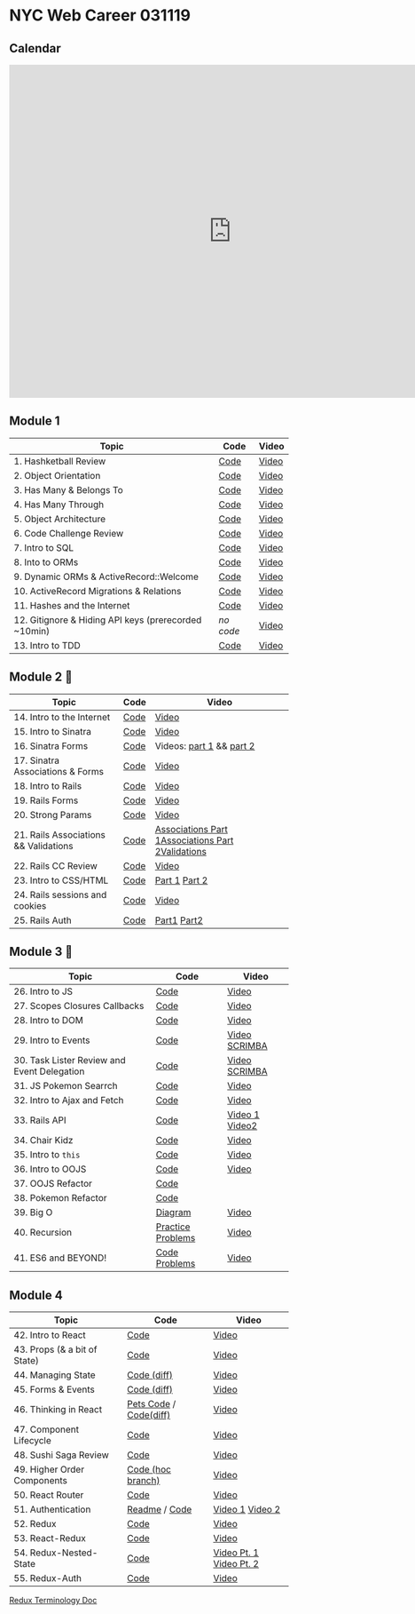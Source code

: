 # NYC Web Career 031119

## Calendar
<iframe src="https://calendar.google.com/calendar/embed?src=flatironschool.com_hiv0d4jc994575ep15fj33s3u8%40group.calendar.google.com&ctz=America%2FNew_York" style="border: 0" width="800" height="600" frameborder="0" scrolling="no"></iframe>

## Module 1
| Topic            | Code                | Video                |
| -----            | ----                | -----                |
| 1. Hashketball Review | [Code](https://github.com/learn-co-students/nyc-web-students-031119/tree/master/01-hashketball-review) | [Video](https://www.youtube.com/watch?v=AeHgRGVMiRA&feature=youtu.be) |
| 2. Object Orientation | [Code](https://github.com/learn-co-students/nyc-web-students-031119/tree/master/02-intro-to-oo) | [Video](https://www.youtube.com/watch?v=wrIBDmAo-xo&feature=youtu.be) |
| 3. Has Many & Belongs To | [Code](https://github.com/learn-co-students/nyc-web-students-031119/tree/master/03-oo-relations-one-to-many) | [Video](http://youtu.be/uBm1HjW8JMY) |
| 4. Has Many Through | [Code](https://github.com/learn-co-students/nyc-web-students-031119/tree/master/04-oo-many-to-many) | [Video](https://www.youtube.com/watch?v=RZTHsVHB1cM&feature=youtu.be) |
| 5. Object Architecture | [Code](https://github.com/learn-co-students/nyc-web-students-031119/tree/master/05-object-architecture) | [Video](http://youtu.be/ge2DwGj7-1M) |
| 6. Code Challenge Review | [Code](https://github.com/critsmet/many-to-many-through-event-ticket-attendee/) | [Video](https://www.youtube.com/watch?v=7hMZr1d6E-A) |
|7. Intro to SQL | [Code](https://github.com/learn-co-students/nyc-web-students-031119/tree/master/07-into-to-sql) | [Video](https://www.youtube.com/watch?v=KfTU-K4AecI)
| 8. Into to ORMs | [Code](https://github.com/learn-co-students/nyc-web-students-031119/tree/master/08-intro-to-orms) | [Video](https://www.youtube.com/watch?v=rwrouXnCMDk) |
| 9. Dynamic ORMs & ActiveRecord::Welcome | [Code](https://github.com/learn-co-students/nyc-web-students-031119/tree/master/09-dynamic-orms) | [Video](http://youtu.be/wwMxuGeZSNM) |
| 10. ActiveRecord Migrations & Relations | [Code](https://github.com/learn-co-students/nyc-web-students-031119/tree/master/10-activerecord) | [Video](https://www.youtube.com/watch?v=yMDLFvL9jy8&feature=youtu.be) |
| 11. Hashes and the Internet | [Code](https://github.com/learn-co-students/nyc-web-students-031119/tree/master/11-hashes-and-the-internet) | [Video](https://youtu.be/UBkMAzTQpwc) |
| 12. Gitignore & Hiding API keys (prerecorded ~10min) | _no code_ | [Video](https://www.youtube.com/watch?v=5MEpPVREUjE&feature=youtu.be) |
| 13. Intro to TDD | [Code](https://github.com/learn-co-students/nyc-web-students-031119/tree/master/12-intro-to-tdd) | [Video](https://www.youtube.com/watch?v=F_onqFJ6YP4&feature=youtu.be) |

## Module 2 🚂
| Topic            | Code                | Video                |
| -----            | ----                | -----                |
| 14. Intro to the Internet | [Code](https://github.com/learn-co-students/nyc-web-students-031119/tree/master/13-intro-to-internet) | [Video](https://youtu.be/6h_YJmmppqY) |
| 15. Intro to Sinatra | [Code](https://github.com/learn-co-students/nyc-web-students-031119/tree/master/14-intro-to-sinatra) | [Video](https://www.youtube.com/watch?v=dWTOhyVYoIo) |
| 16. Sinatra Forms | [Code](https://github.com/learn-co-students/nyc-web-students-031119/tree/master/15-sinatra-forms) | Videos: [part 1](https://youtu.be/Xs_E9FOMoqQ) && [part 2](https://youtu.be/NO4lrwjfi7s) |
| 17. Sinatra Associations & Forms | [Code](https://github.com/learn-co-students/nyc-web-students-031119/tree/master/16-sinatra-associations) | [Video](https://youtu.be/Sad9YJDh3Sk) |
| 18. Intro to Rails | [Code](https://github.com/learn-co-students/nyc-web-students-031119/tree/master/18-intro-to-rails) | [Video](https://youtu.be/K0P_yzXyKZg) |
| 19. Rails Forms | [Code](https://github.com/learn-co-students/nyc-web-students-031119/tree/master/19-rails-forms) | [Video](https://youtu.be/1cNLPimOkd0) |
| 20. Strong Params | [Code](https://github.com/learn-co-students/nyc-web-students-031119/tree/master/20-strong-params) | [Video](https://youtu.be/0QNartgWDvg) |
| 21. Rails Associations && Validations | [Code](https://github.com/learn-co-students/nyc-web-students-031119/tree/master/21-rails-associations) | [Associations Part 1](https://youtu.be/vAUYrZv2iF8)[Associations Part 2](https://youtu.be/BGpVp5-_Pn4)[Validations](https://youtu.be/vUmNi_NBL0g) |
| 22. Rails CC Review | [Code](https://github.com/learn-co-students/nyc-web-students-031119/tree/master/22-rails-cc-review) | [Video](https://youtu.be/m3w9HznO0w0) |
| 23. Intro to CSS/HTML | [Code](https://github.com/learn-co-students/nyc-web-students-031119/tree/master/23-intro-to-html-css) | [Part 1](https://www.youtube.com/watch?v=RGthcxcIzY0) [Part 2](https://www.youtube.com/watch?v=iNKv9PITL8w)|
| 24. Rails sessions and cookies | [Code](https://github.com/learn-co-students/nyc-web-students-031119/tree/master/24-sessions-cookies) | [Video](https://youtu.be/oXGyB8MG9SU)|
| 25. Rails Auth | [Code](https://github.com/learn-co-students/nyc-web-students-031119/tree/master/25-rails-auth) | [Part1](https://youtu.be/ErIX-LbQ7M4) [Part2](https://youtu.be/tHLfJZ_kJLg)|


## Module 3 🤠
| Topic            | Code                | Video                |
| -----            | ----                | -----                |
| 26. Intro to JS | [Code](https://github.com/learn-co-students/nyc-web-students-031119/tree/master/26-intro-to-js) | [Video](https://youtu.be/1MMw2PulhGE) |
| 27. Scopes Closures Callbacks | [Code](https://github.com/learn-co-students/nyc-web-students-031119/tree/master/27-scopes-closures-callbacks) | [Video](https://youtu.be/3kTf5Pyp8Fc) |
| 28. Intro to DOM | [Code](https://github.com/learn-co-students/nyc-web-students-031119/tree/master/28-DOM-intro) | [Video](https://youtu.be/L8rNEjBKkq0) |
| 29. Intro to Events | [Code](https://github.com/learn-co-students/nyc-web-students-031119/tree/master/29-intro-to-events) | [Video](https://youtu.be/Qx2RPuoD3ro) [SCRIMBA](https://scrimba.com/c/cWqp76Sy)|
| 30. Task Lister Review and Event Delegation | [Code](https://github.com/learn-co-students/nyc-web-students-031119/tree/master/30-task-lister-review-event-delegation) | [Video](https://youtu.be/cAVKZ6Pvf2E) [SCRIMBA](https://scrimba.com/c/cpqgN2UV)|
| 31. JS Pokemon Searrch | [Code](https://github.com/learn-co-students/nyc-web-students-031119/tree/master/31-js-pokemon-search) | [Video](https://youtu.be/lD5sK8dGSL8) |
| 32. Intro to Ajax and Fetch | [Code](https://github.com/learn-co-students/nyc-web-students-031119/tree/master/32-intro-to-AJAX) | [Video](https://youtu.be/2re-EdYJd-Y) |
| 33. Rails API | [Code](https://github.com/learn-co-students/nyc-web-students-031119/tree/master/33-rails-api) | [Video 1](https://www.youtube.com/watch?v=jHxLdfwbYS4&feature=youtu.be) [Video2](https://youtu.be/M8jvfoaH5wo)|
| 34. Chair Kidz | [Code](https://github.com/learn-co-students/nyc-web-students-031119/tree/master/34-chair-kidz-js-practice-challenge) | [Video](https://youtu.be/_wFDPQL3B4Y) |
| 35. Intro to `this` | [Code](https://github.com/learn-co-students/nyc-web-students-031119/tree/master/34-execution-context-this) | [Video](https://youtu.be/Fb9HpE0XN0M) |
| 36. Intro to OOJS | [Code](https://github.com/learn-co-students/nyc-web-students-031119/tree/master/35-oojs-prototype) | [Video](https://youtu.be/Fb9HpE0XN0M) |
| 37. OOJS Refactor| [Code](https://github.com/learn-co-students/nyc-web-students-031119/tree/master/36-woof-woof-oojs-refactor) | 
| 38. Pokemon Refactor| [Code](https://github.com/learn-co-students/nyc-web-students-031119/tree/master/37-refactor) |
| 39. Big O | [Diagram](bigo031119.png) | [Video](http://youtu.be/a2dHj_lD3bo) |
| 40. Recursion | [Practice Problems](https://github.com/alexgriff/wdf_recursion_exercises) | [Video](https://www.youtube.com/watch?v=R5h11Y58AnE&feature=youtu.be) |
| 41. ES6 and BEYOND! | [Code Problems](https://github.com/learn-co-students/nyc-web-students-031119/tree/master/38-es6-modern-js) | [Video](https://youtu.be/xGBbdwqhw0U) |

## Module 4

| Topic            | Code                | Video                |
| -----            | ----                | -----                |
| 42. Intro to React | [Code](https://github.com/learn-co-students/nyc-web-students-031119/tree/master/39-intro-to-react) | [Video](https://www.youtube.com/watch?v=AtZsRDVl85w&feature=youtu.be) |
| 43. Props (& a bit of State) | [Code](https://github.com/learn-co-students/nyc-web-students-031119/tree/master/40-more-react/class_project) | [Video](https://www.youtube.com/watch?v=EwAOgOSO30E&feature=youtu.be) |
| 44. Managing State | [Code (diff)](https://github.com/learn-co-students/nyc-web-students-031119/commit/9e481d898ee62f82c05a02ef8ab01768714173d3) | [Video](https://www.youtube.com/watch?v=pWy8LM91pAU&feature=youtu.be) |
| 45. Forms & Events | [Code (diff)](https://github.com/learn-co-students/nyc-web-students-031119/commit/5383f4afa0dfb74488170b837a5f6770a9dbf764) | [Video](https://youtu.be/ehx85kaKlo4) |
| 46. Thinking in React | [Pets Code](https://github.com/learn-co-students/nyc-web-students-031119/tree/master/41-thinking-in-react) / [Code(diff)](https://github.com/learn-co-students/nyc-web-students-031119/commit/4cc733dcd7568adda7f6843adca86fa924f05252) | [Video](https://www.youtube.com/watch?v=YdfpRXGg_gc&feature=youtu.be) |
| 47. Component Lifecycle | [Code](https://github.com/learn-co-students/nyc-web-students-031119/tree/master/42-component-lifecycle) | [Video](https://www.youtube.com/watch?v=1bMlr5zy3v8&feature=youtu.be) |
| 48. Sushi Saga Review| [Code](https://github.com/learn-co-students/nyc-web-students-031119/tree/master/44-sushi-saga/React-Practice-Code-Challenge-nyc-web-career-031119) | [Video](http://youtu.be/x1CJeBkcE_E) |
| 49. Higher Order Components | [Code (hoc branch)](https://github.com/learn-co-students/nyc-web-students-031119/tree/hoc/40-more-react/class_project) | [Video](https://www.youtube.com/watch?v=tRrDVp4EHZ4&feature=youtu.be) |
| 50. React Router | [Code](https://github.com/learn-co-students/nyc-web-students-031119/tree/master/40-more-react/class_project) | [Video](http://youtu.be/R8_3EjqSnQA) |
| 51. Authentication | [Readme](https://github.com/learn-co-students/nyc-web-students-031119/tree/master/47-auth) / [Code](https://github.com/learn-co-students/nyc-web-students-031119/tree/master/40-more-react) | [Video 1](https://www.youtube.com/watch?v=o_hZZ0a6oDc&feature=youtu.be) [Video 2](https://www.youtube.com/watch?v=iBWmbCqfuJY&feature=youtu.be) |
| 52. Redux | [Code](https://github.com/learn-co-students/nyc-web-students-031119/commit/f5f1839bf8139e498e0bb1440a4814c052f8f08f) | [Video](https://www.youtube.com/watch?v=8DbG0rIhrm4&feature=youtu.be) |
| 53. React-Redux | [Code](https://github.com/learn-co-students/nyc-web-students-031119/tree/master/49-redux)| [Video](http://youtu.be/urh7kXUjGu4) |
| 54. Redux-Nested-State | [Code](https://github.com/learn-co-students/nyc-web-students-031119/tree/master/50-redux-nested-state-challenge)| [Video Pt. 1](https://youtu.be/dogOyWQm4_w) [Video Pt. 2](https://youtu.be/TuzadR3o-VM) 
| 55. Redux-Auth | [Code](https://github.com/learn-co-students/nyc-web-students-031119/tree/master/51-redux-auth)| [Video](https://www.youtube.com/watch?v=7YUF3b-RCBo&feature=youtu.be) 

[Redux Terminology Doc](https://gist.github.com/alexgriff/0e247dee73e9125177d9c04cec159cc6)
